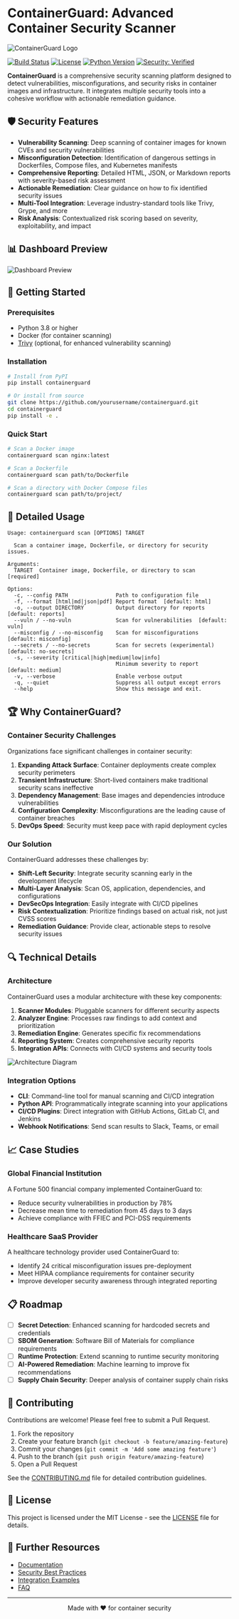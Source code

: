 # ContainerGuard: Advanced Container Security Scanner

![ContainerGuard Logo](docs/assets/containerguard-logo.png)

[![Build Status](https://img.shields.io/github/workflow/status/yourusername/containerguard/CI?style=flat-square)](https://github.com/yourusername/containerguard/actions)
[![License](https://img.shields.io/github/license/yourusername/containerguard?style=flat-square)](LICENSE)
[![Python Version](https://img.shields.io/badge/python-3.8%2B-blue?style=flat-square)](https://www.python.org/downloads/)
[![Security: Verified](https://img.shields.io/badge/security-verified-green?style=flat-square)](https://github.com/yourusername/containerguard)

**ContainerGuard** is a comprehensive security scanning platform designed to detect vulnerabilities, misconfigurations, and security risks in container images and infrastructure. It integrates multiple security tools into a cohesive workflow with actionable remediation guidance.

## 🛡️ Security Features

- **Vulnerability Scanning**: Deep scanning of container images for known CVEs and security vulnerabilities
- **Misconfiguration Detection**: Identification of dangerous settings in Dockerfiles, Compose files, and Kubernetes manifests
- **Comprehensive Reporting**: Detailed HTML, JSON, or Markdown reports with severity-based risk assessment
- **Actionable Remediation**: Clear guidance on how to fix identified security issues
- **Multi-Tool Integration**: Leverage industry-standard tools like Trivy, Grype, and more
- **Risk Analysis**: Contextualized risk scoring based on severity, exploitability, and impact

## 📊 Dashboard Preview

![Dashboard Preview](docs/assets/dashboard-preview.png)

## 🚀 Getting Started

### Prerequisites

- Python 3.8 or higher
- Docker (for container scanning)
- [Trivy](https://github.com/aquasecurity/trivy) (optional, for enhanced vulnerability scanning)

### Installation

```bash
# Install from PyPI
pip install containerguard

# Or install from source
git clone https://github.com/yourusername/containerguard.git
cd containerguard
pip install -e .
```

### Quick Start

```bash
# Scan a Docker image
containerguard scan nginx:latest

# Scan a Dockerfile
containerguard scan path/to/Dockerfile

# Scan a directory with Docker Compose files
containerguard scan path/to/project/
```

## 📝 Detailed Usage

```
Usage: containerguard scan [OPTIONS] TARGET

  Scan a container image, Dockerfile, or directory for security issues.

Arguments:
  TARGET  Container image, Dockerfile, or directory to scan  [required]

Options:
  -c, --config PATH               Path to configuration file
  -f, --format [html|md|json|pdf] Report format  [default: html]
  -o, --output DIRECTORY          Output directory for reports  [default: reports]
  --vuln / --no-vuln              Scan for vulnerabilities  [default: vuln]
  --misconfig / --no-misconfig    Scan for misconfigurations  [default: misconfig]
  --secrets / --no-secrets        Scan for secrets (experimental)  [default: no-secrets]
  -s, --severity [critical|high|medium|low|info]
                                  Minimum severity to report  [default: medium]
  -v, --verbose                   Enable verbose output
  -q, --quiet                     Suppress all output except errors
  --help                          Show this message and exit.
```

## 🏆 Why ContainerGuard?

### Container Security Challenges

Organizations face significant challenges in container security:

1. **Expanding Attack Surface**: Container deployments create complex security perimeters
2. **Transient Infrastructure**: Short-lived containers make traditional security scans ineffective
3. **Dependency Management**: Base images and dependencies introduce vulnerabilities
4. **Configuration Complexity**: Misconfigurations are the leading cause of container breaches
5. **DevOps Speed**: Security must keep pace with rapid deployment cycles

### Our Solution

ContainerGuard addresses these challenges by:

- **Shift-Left Security**: Integrate security scanning early in the development lifecycle
- **Multi-Layer Analysis**: Scan OS, application, dependencies, and configurations
- **DevSecOps Integration**: Easily integrate with CI/CD pipelines
- **Risk Contextualization**: Prioritize findings based on actual risk, not just CVSS scores
- **Remediation Guidance**: Provide clear, actionable steps to resolve security issues

## 🔍 Technical Details

### Architecture

ContainerGuard uses a modular architecture with these key components:

1. **Scanner Modules**: Pluggable scanners for different security aspects
2. **Analyzer Engine**: Processes raw findings to add context and prioritization
3. **Remediation Engine**: Generates specific fix recommendations
4. **Reporting System**: Creates comprehensive security reports
5. **Integration APIs**: Connects with CI/CD systems and security tools

![Architecture Diagram](docs/assets/architecture.png)

### Integration Options

- **CLI**: Command-line tool for manual scanning and CI/CD integration
- **Python API**: Programmatically integrate scanning into your applications
- **CI/CD Plugins**: Direct integration with GitHub Actions, GitLab CI, and Jenkins
- **Webhook Notifications**: Send scan results to Slack, Teams, or email

## 📈 Case Studies

### Global Financial Institution

A Fortune 500 financial company implemented ContainerGuard to:
- Reduce security vulnerabilities in production by 78%
- Decrease mean time to remediation from 45 days to 3 days
- Achieve compliance with FFIEC and PCI-DSS requirements

### Healthcare SaaS Provider

A healthcare technology provider used ContainerGuard to:
- Identify 24 critical misconfiguration issues pre-deployment
- Meet HIPAA compliance requirements for container security
- Improve developer security awareness through integrated reporting

## 📋 Roadmap

- [ ] **Secret Detection**: Enhanced scanning for hardcoded secrets and credentials
- [ ] **SBOM Generation**: Software Bill of Materials for compliance requirements
- [ ] **Runtime Protection**: Extend scanning to runtime security monitoring
- [ ] **AI-Powered Remediation**: Machine learning to improve fix recommendations
- [ ] **Supply Chain Security**: Deeper analysis of container supply chain risks

## 🤝 Contributing

Contributions are welcome! Please feel free to submit a Pull Request.

1. Fork the repository
2. Create your feature branch (`git checkout -b feature/amazing-feature`)
3. Commit your changes (`git commit -m 'Add some amazing feature'`)
4. Push to the branch (`git push origin feature/amazing-feature`)
5. Open a Pull Request

See the [CONTRIBUTING.md](CONTRIBUTING.md) file for detailed contribution guidelines.

## 📜 License

This project is licensed under the MIT License - see the [LICENSE](LICENSE) file for details.

## 🔗 Further Resources

- [Documentation](https://containerguard.readthedocs.io/)
- [Security Best Practices](docs/security_best_practices.md)
- [Integration Examples](docs/integration_examples.md)
- [FAQ](docs/faq.md)

---

<p align="center">
  Made with ❤️ for container security
</p>